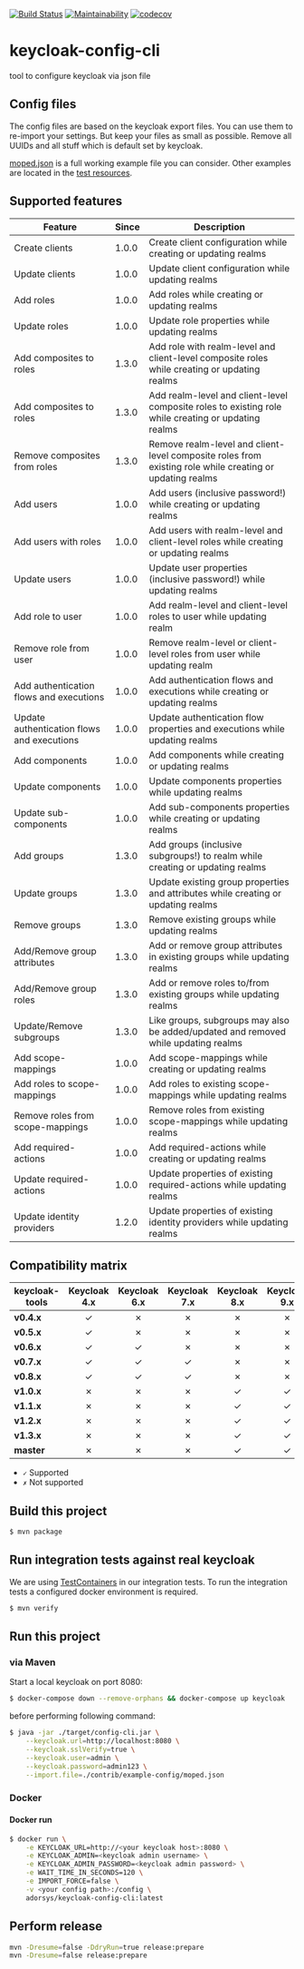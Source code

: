 [![Build Status](https://travis-ci.com/adorsys/keycloak-config-cli.svg?branch=master)](https://travis-ci.com/adorsys/keycloak-config-cli) [![Maintainability](https://api.codeclimate.com/v1/badges/bd89704bfacbe1fcd215/maintainability)](https://codeclimate.com/github/adorsys/keycloak-config-cli/maintainability) [![codecov](https://codecov.io/gh/adorsys/keycloak-config-cli/branch/master/graph/badge.svg)](https://codecov.io/gh/adorsys/keycloak-config-cli)

# keycloak-config-cli

tool to configure keycloak via json file

## Config files

The config files are based on the keycloak export files. You can use them to re-import your settings.
But keep your files as small as possible. Remove all UUIDs and all stuff which is default set by keycloak.

[moped.json](./contrib/example-config/moped.json) is a full working example file you can consider.
Other examples are located in the [test resources](./src/test/resources/import-files).

## Supported features

| Feature                                    | Since | Description                                                                                              |
| ------------------------------------------ | ----- | -------------------------------------------------------------------------------------------------------- |
| Create clients                             | 1.0.0 | Create client configuration while creating or updating realms                                            |
| Update clients                             | 1.0.0 | Update client configuration while updating realms                                                        |
| Add roles                                  | 1.0.0 | Add roles while creating or updating realms                                                              |
| Update roles                               | 1.0.0 | Update role properties while updating realms                                                             |
| Add composites to roles                    | 1.3.0 | Add role with realm-level and client-level composite roles while creating or updating realms             |
| Add composites to roles                    | 1.3.0 | Add realm-level and client-level composite roles to existing role while creating or updating realms      |
| Remove composites from roles               | 1.3.0 | Remove realm-level and client-level composite roles from existing role while creating or updating realms |
| Add users                                  | 1.0.0 | Add users (inclusive password!) while creating or updating realms                                        |
| Add users with roles                       | 1.0.0 | Add users with realm-level and client-level roles while creating or updating realms                      |
| Update users                               | 1.0.0 | Update user properties (inclusive password!) while updating realms                                       |
| Add role to user                           | 1.0.0 | Add realm-level and client-level roles to user while updating realm                                      |
| Remove role from user                      | 1.0.0 | Remove realm-level or client-level roles from user while updating realm                                  |
| Add authentication flows and executions    | 1.0.0 | Add authentication flows and executions while creating or updating realms                                |
| Update authentication flows and executions | 1.0.0 | Update authentication flow properties and executions while updating realms                               |
| Add components                             | 1.0.0 | Add components while creating or updating realms                                                         |
| Update components                          | 1.0.0 | Update components properties while updating realms                                                       |
| Update sub-components                      | 1.0.0 | Add sub-components properties while creating or updating realms                                          |
| Add groups                                 | 1.3.0 | Add groups (inclusive subgroups!) to realm while creating or updating realms                             |
| Update groups                              | 1.3.0 | Update existing group properties and attributes while creating or updating realms                        |
| Remove groups                              | 1.3.0 | Remove existing groups while updating realms                                                             |
| Add/Remove group attributes                | 1.3.0 | Add or remove group attributes in existing groups while updating realms                                  |
| Add/Remove group roles                     | 1.3.0 | Add or remove roles to/from existing groups while updating realms                                        |
| Update/Remove subgroups                    | 1.3.0 | Like groups, subgroups may also be added/updated and removed while updating realms                       |
| Add scope-mappings                         | 1.0.0 | Add scope-mappings while creating or updating realms                                                     |
| Add roles to scope-mappings                | 1.0.0 | Add roles to existing scope-mappings while updating realms                                               |
| Remove roles from scope-mappings           | 1.0.0 | Remove roles from existing scope-mappings while updating realms                                          |
| Add required-actions                       | 1.0.0 | Add required-actions while creating or updating realms                                                   |
| Update required-actions                    | 1.0.0 | Update properties of existing required-actions while updating realms                                     |
| Update identity providers                  | 1.2.0 | Update properties of existing identity providers while updating realms                                   |

## Compatibility matrix

| keycloak-tools | **Keycloak 4.x** | **Keycloak 6.x** | **Keycloak 7.x** | **Keycloak 8.x** | **Keycloak 9.x** |
| -------------- | :--------------: | :--------------: | :--------------: | :--------------: | :--------------: |
| **v0.4.x**     |        ✓         |        ✗         |        ✗         |        ✗         |        ✗         |
| **v0.5.x**     |        ✓         |        ✗         |        ✗         |        ✗         |        ✗         |
| **v0.6.x**     |        ✓         |        ✓         |        ✗         |        ✗         |        ✗         |
| **v0.7.x**     |        ✓         |        ✓         |        ✓         |        ✗         |        ✗         |
| **v0.8.x**     |        ✓         |        ✓         |        ✓         |        ✗         |        ✗         |
| **v1.0.x**     |        ✗         |        ✗         |        ✗         |        ✓         |        ✓         |
| **v1.1.x**     |        ✗         |        ✗         |        ✗         |        ✓         |        ✓         |
| **v1.2.x**     |        ✗         |        ✗         |        ✗         |        ✓         |        ✓         |
| **v1.3.x**     |        ✗         |        ✗         |        ✗         |        ✓         |        ✓         |
| **master**     |        ✗         |        ✗         |        ✗         |        ✓         |        ✓         |

- `✓` Supported
- `✗` Not supported

## Build this project

```bash
$ mvn package
```

## Run integration tests against real keycloak

We are using [TestContainers](https://www.testcontainers.org/) in our integration tests.
To run the integration tests a configured docker environment is required.

```bash
$ mvn verify
```

## Run this project

### via Maven

Start a local keycloak on port 8080:

```bash
$ docker-compose down --remove-orphans && docker-compose up keycloak
```

before performing following command:

```bash
$ java -jar ./target/config-cli.jar \
    --keycloak.url=http://localhost:8080 \
    --keycloak.sslVerify=true \
    --keycloak.user=admin \
    --keycloak.password=admin123 \
    --import.file=./contrib/example-config/moped.json
```

### Docker

#### Docker run

```bash
$ docker run \
    -e KEYCLOAK_URL=http://<your keycloak host>:8080 \
    -e KEYCLOAK_ADMIN=<keycloak admin username> \
    -e KEYCLOAK_ADMIN_PASSWORD=<keycloak admin password> \
    -e WAIT_TIME_IN_SECONDS=120 \
    -e IMPORT_FORCE=false \
    -v <your config path>:/config \
    adorsys/keycloak-config-cli:latest
```

## Perform release

```bash
mvn -Dresume=false -DdryRun=true release:prepare
mvn -Dresume=false release:prepare
```
